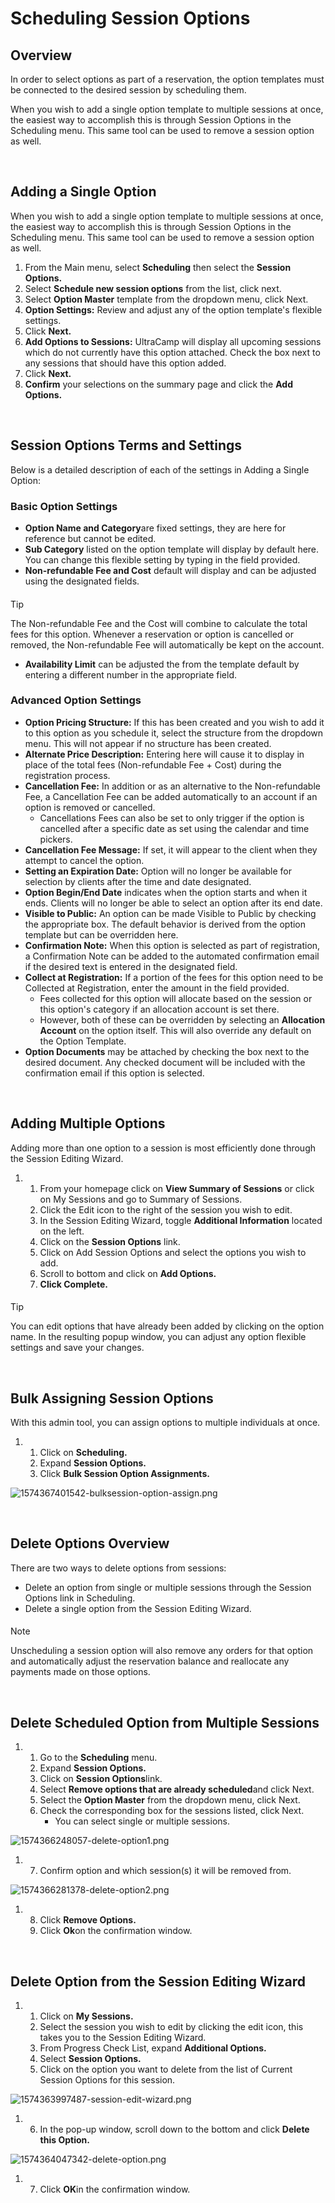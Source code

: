 # Scheduling Session Options
## Overview


In order to select options as part of a reservation, the option templates must be connected to the desired session by scheduling them.  


When you wish to add a single option template to multiple sessions at once, the easiest way to accomplish this is through Session Options in the Scheduling menu. This same tool can be used to remove a session option as well.


 


## Adding a Single Option


When you wish to add a single option template to multiple sessions at once, the easiest way to accomplish this is through Session Options in the Scheduling menu. This same tool can be used to remove a session option as well.


1. From the Main menu, select **Scheduling** then select the **Session Options.**
2. Select **Schedule new session options** from the list, click next.
3. Select **Option Master** template from the dropdown menu, click Next.
4. **Option Settings:** Review and adjust any of the option template's flexible settings.
5. Click **Next.**
6. **Add Options to Sessions:** UltraCamp will display all upcoming sessions which do not currently have this option attached. Check the box next to any sessions that should have this option added.
7. Click **Next.**
8. **Confirm** your selections on the summary page and click the **Add Options.**


 


## Session Options Terms and Settings


Below is a detailed description of each of the settings in Adding a Single Option:


### Basic Option Settings


* **Option Name and Category**are fixed settings, they are here for reference but cannot be edited.
* **Sub Category** listed on the option template will display by default here. You can change this flexible setting by typing in the field provided.
* **Non-refundable Fee and Cost** default will display and can be adjusted using the designated fields.



#### 
 Tip


The Non-refundable Fee and the Cost will combine to calculate the total fees for this option. Whenever a reservation or option is cancelled or removed, the Non-refundable Fee will automatically be kept on the account.



* **Availability Limit** can be adjusted the from the template default by entering a different number in the appropriate field.


### Advanced Option Settings


* **Option Pricing Structure:** If this has been created and you wish to add it to this option as you schedule it, select the structure from the dropdown menu. This will not appear if no structure has been created.
* **Alternate Price Description:** Entering here will cause it to display in place of the total fees (Non-refundable Fee + Cost) during the registration process.
* **Cancellation Fee:** In addition or as an alternative to the Non-refundable Fee, a Cancellation Fee can be added automatically to an account if an option is removed or cancelled.
	+ Cancellations Fees can also be set to only trigger if the option is cancelled after a specific date as set using the calendar and time pickers.
* **Cancellation Fee Message:** If set, it will appear to the client when they attempt to cancel the option.
* **Setting an Expiration Date:** Option will no longer be available for selection by clients after the time and date designated.
* **Option Begin/End Date** indicates when the option starts and when it ends. Clients will no longer be able to select an option after its end date.
* **Visible to Public:** An option can be made Visible to Public by checking the appropriate box. The default behavior is derived from the option template but can be overridden here.
* **Confirmation Note:** When this option is selected as part of registration, a Confirmation Note can be added to the automated confirmation email if the desired text is entered in the designated field.
* **Collect at Registration:** If a portion of the fees for this option need to be Collected at Registration, enter the amount in the field provided.
	+ Fees collected for this option will allocate based on the session or this option's category if an allocation account is set there.
	+ However, both of these can be overridden by selecting an **Allocation Account** on the option itself. This will also override any default on the Option Template.
* **Option Documents** may be attached by checking the box next to the desired document. Any checked document will be included with the confirmation email if this option is selected.


 


## Adding Multiple Options


Adding more than one option to a session is most efficiently done through the Session Editing Wizard. 


1. 1. From your homepage click on **View Summary of Sessions** or click on My Sessions and go to Summary of Sessions.
	2. Click the Edit icon to the right of the session you wish to edit.
	3. In the Session Editing Wizard, toggle **Additional Information** located on the left.
	4. Click on the **Session Options** link.
	5. Click on Add Session Options and select the options you wish to add.
	6. Scroll to bottom and click on **Add Options.**
	7. **Click Complete.**



#### 
 Tip


You can edit options that have already been added by clicking on the option name. In the resulting popup window, you can adjust any option flexible settings and save your changes.



 


## Bulk Assigning Session Options


With this admin tool, you can assign options to multiple individuals at once.


1. 1. Click on **Scheduling.**
	2. Expand **Session Options.**
	3. Click **Bulk Session Option Assignments.**


![1574367401542-bulksession-option-assign.png](https://help.ultracamp.com/hc/article_attachments/7465830213780/1574367401542-bulksession-option-assign.png)


 


## Delete Options Overview


There are two ways to delete options from sessions: 


* Delete an option from single or multiple sessions through the Session Options link in Scheduling.
* Delete a single option from the Session Editing Wizard.



#### 
 Note


Unscheduling a session option will also remove any orders for that option and automatically adjust the reservation balance and reallocate any payments made on those options.



 


## Delete Scheduled Option from Multiple Sessions


1. 1. Go to the **Scheduling** menu.
	2. Expand **Session Options.**
	3. Click on **Session Options**link.
	4. Select **Remove options that are already scheduled**and click Next.
	5. Select the **Option Master** from the dropdown menu, click Next.
	6. Check the corresponding box for the sessions listed, click Next.
		* You can select single or multiple sessions.


![1574366248057-delete-option1.png](https://help.ultracamp.com/hc/article_attachments/7465870018196/1574366248057-delete-option1.png)  
  



1. 7. Confirm option and which session(s) it will be removed from.


![1574366281378-delete-option2.png](https://help.ultracamp.com/hc/article_attachments/7465870752404/1574366281378-delete-option2.png)


1. 8. Click **Remove Options.**
	9. Click **Ok**on the confirmation window.


 


## Delete Option from the Session Editing Wizard


1. 1. Click on **My Sessions.**
	2. Select the session you wish to edit by clicking the edit icon, this takes you to the Session Editing Wizard.
	3. From Progress Check List, expand **Additional Options.**
	4. Select **Session Options.**
	5. Click on the option you want to delete from the list of Current Session Options for this session.


![1574363997487-session-edit-wizard.png](https://help.ultracamp.com/hc/article_attachments/7465871304980/1574363997487-session-edit-wizard.png)


1. 6. In the pop-up window, scroll down to the bottom and click **Delete this Option.**


![1574364047342-delete-option.png](https://help.ultracamp.com/hc/article_attachments/7465832950420/1574364047342-delete-option.png)


1. 7. Click **OK**in the confirmation window.


  
  



  
  


